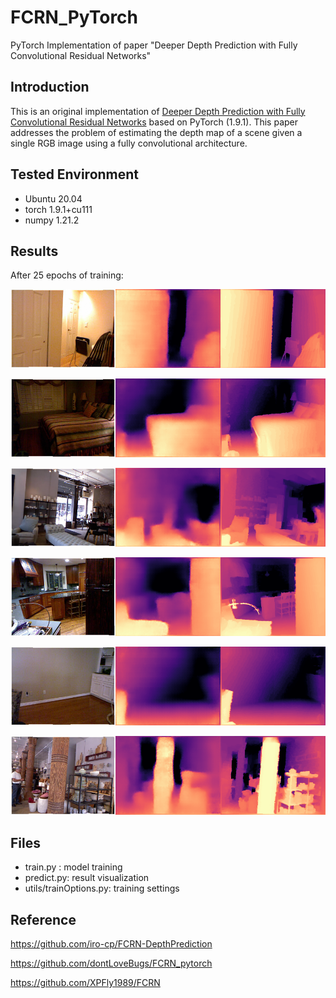 # FCRN_PyTorch
PyTorch Implementation of paper "Deeper Depth Prediction with Fully Convolutional Residual Networks"



## Introduction

This is an original implementation of [Deeper Depth Prediction with Fully Convolutional Residual Networks](http://ieeexplore.ieee.org/document/7785097/) based on PyTorch (1.9.1). This paper addresses the problem of estimating the depth map of a scene given a single RGB image using a fully convolutional architecture.



## Tested Environment

- Ubuntu 20.04
- torch 1.9.1+cu111
- numpy 1.21.2



## Results

After 25 epochs of training:

![result2](pics/result2.png)

![result1](pics/result1.png)

![result6](pics/result6.png)

![](pics/result4.png)

![](pics/result5.png)

![result3](pics/result3.png)



## Files

- train.py : model training
- predict.py: result visualization
- utils/trainOptions.py: training settings



## Reference

https://github.com/iro-cp/FCRN-DepthPrediction

https://github.com/dontLoveBugs/FCRN_pytorch

https://github.com/XPFly1989/FCRN
